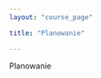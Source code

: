 ```yaml
---
layout: "course_page"

title: "Planowanie"

---
```


<div class="text-center screen-title">
Planowanie
</div>

<div class="screen-content">
  <p>
  
  </p>
  
  <p>
  
  </p>
  
  <p>
  
  </p>

</div> 
